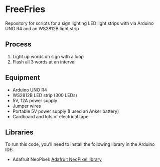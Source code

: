 # FreeFries
Repository for scripts for a sign lighting LED light strips with via Arduino UNO R4 and an WS2812B light strip

## Process
1. Light up words on sign with a loop
2. Flash all 3 words at an interval

## Equipment
- Arduino UNO R4
- WS2812B LED strip (300 LEDs)
- 5V, 12A power supply
- Jumper wires
- Portable 5V power supply (I used an Anker battery)
- Cardboard and lots of electrical tape

## Libraries
To run this code, you'll need to install the following library in the Arduino IDE:
- Adafruit NeoPixel: [Adafruit NeoPixel library](https://github.com/adafruit/Adafruit_NeoPixel)

